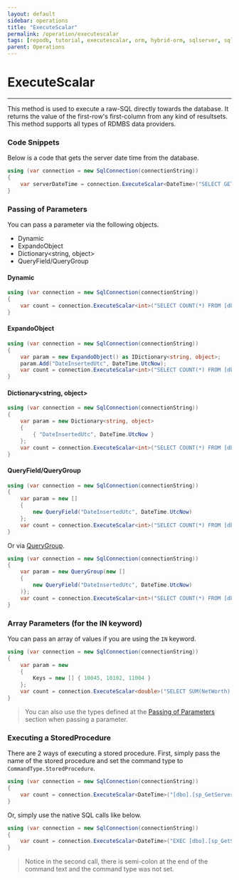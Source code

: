 ```yaml
---
layout: default
sidebar: operations
title: "ExecuteScalar"
permalink: /operation/executescalar
tags: [repodb, tutorial, executescalar, orm, hybrid-orm, sqlserver, sqlite, mysql, postgresql]
parent: Operations
---
```


# ExecuteScalar

---

This method is used to execute a raw-SQL directly towards the database. It returns the value of the first-row's first-column from any kind of resultsets. This method supports all types of RDMBS data providers.

### Code Snippets

Below is a code that gets the server date time from the database.

```csharp
using (var connection = new SqlConnection(connectionString))
{
    var serverDateTime = connection.ExecuteScalar<DateTime>("SELECT GETUTCDATE();");
}
```

### Passing of Parameters

You can pass a parameter via the following objects.

- Dynamic
- ExpandoObject
- Dictionary&lt;string, object&gt;
- QueryField/QueryGroup

#### Dynamic

```csharp
using (var connection = new SqlConnection(connectionString))
{
    var count = connection.ExecuteScalar<int>("SELECT COUNT(*) FROM [dbo].[Person] WHERE DateInsertedUtc <= @DateInsertedUtc;", new { DateInsertedUtc = DateTime.UtcNow });
}
```

#### ExpandoObject

```csharp
using (var connection = new SqlConnection(connectionString))
{
    var param = new ExpandoObject() as IDictionary<string, object>;
    param.Add("DateInsertedUtc", DateTime.UtcNow);
    var count = connection.ExecuteScalar<int>("SELECT COUNT(*) FROM [dbo].[Person] WHERE DateInsertedUtc <= @DateInsertedUtc;", param);
}
```

#### Dictionary<string, object>

```csharp
using (var connection = new SqlConnection(connectionString))
{
    var param = new Dictionary<string, object>
    {
        { "DateInsertedUtc", DateTime.UtcNow }
    };
    var count = connection.ExecuteScalar<int>("SELECT COUNT(*) FROM [dbo].[Person] WHERE DateInsertedUtc <= @DateInsertedUtc;", param);
}
```

#### QueryField/QueryGroup

```csharp
using (var connection = new SqlConnection(connectionString))
{
    var param = new []
    {
        new QueryField("DateInsertedUtc", DateTime.UtcNow)
    };
    var count = connection.ExecuteScalar<int>("SELECT COUNT(*) FROM [dbo].[Person] WHERE DateInsertedUtc <= @DateInsertedUtc;", param);
}
```

Or via [QueryGroup](/class/querygroup).

```csharp
using (var connection = new SqlConnection(connectionString))
{
    var param = new QueryGroup(new []
    {
        new QueryField("DateInsertedUtc", DateTime.UtcNow)
    )};
    var count = connection.ExecuteScalar<int>("SELECT COUNT(*) FROM [dbo].[Person] WHERE DateInsertedUtc <= @DateInsertedUtc;", param);
}
```

### Array Parameters (for the IN keyword)

You can pass an array of values if you are using the `IN` keyword.

```csharp
using (var connection = new SqlConnection(connectionString))
{
    var param = new
    {
        Keys = new [] { 10045, 10102, 11004 }
    };
    var count = connection.ExecuteScalar<double>("SELECT SUM(NetWorth) FROM [dbo].[Person] WHERE Id IN (@Keys);", param);
}
```

> You can also use the types defined at the [Passing of Parameters](#passing-of-parameters) section when passing a parameter.

### Executing a StoredProcedure

There are 2 ways of executing a stored procedure. First, simply pass the name of the stored procedure and set the command type to `CommandType.StoredProcedure`.

```csharp
using (var connection = new SqlConnection(connectionString))
{
    var count = connection.ExecuteScalar<DateTime>("[dbo].[sp_GetServerDateTime]", commandType: CommandType.StoredProcedure);
}
```

Or, simply use the native SQL calls like below.

```csharp
using (var connection = new SqlConnection(connectionString))
{
    var count = connection.ExecuteScalar<DateTime>("EXEC [dbo].[sp_GetServerDateTime];");
}
```

> Notice in the second call, there is semi-colon at the end of the command text and the command type was not set.
